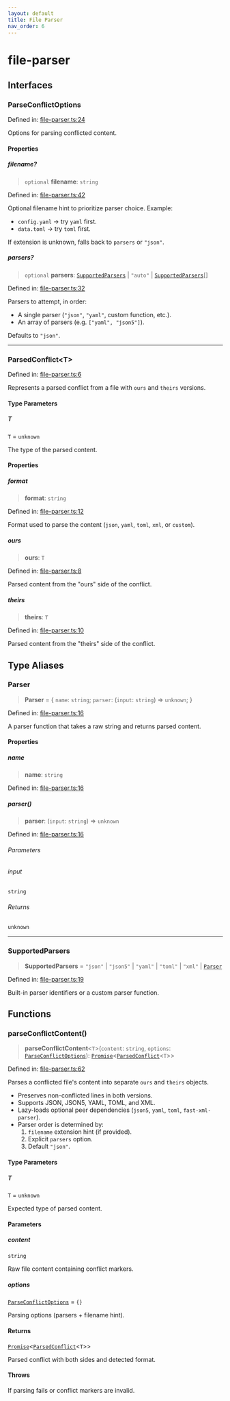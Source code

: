 ```yaml
---
layout: default
title: File Parser
nav_order: 6
---
```


# file-parser

## Interfaces

### ParseConflictOptions

Defined in: [file-parser.ts:24](https://github.com/react18-tools/git-json-resolver/blob/a2478ece98639631a4ef55ad595d0d4ff30f30d2/lib/src/file-parser.ts#L24)

Options for parsing conflicted content.

#### Properties

##### filename?

> `optional` **filename**: `string`

Defined in: [file-parser.ts:42](https://github.com/react18-tools/git-json-resolver/blob/a2478ece98639631a4ef55ad595d0d4ff30f30d2/lib/src/file-parser.ts#L42)

Optional filename hint to prioritize parser choice.
Example:

- `config.yaml` → try `yaml` first.
- `data.toml` → try `toml` first.

If extension is unknown, falls back to `parsers` or `"json"`.

##### parsers?

> `optional` **parsers**: [`SupportedParsers`](#supportedparsers) \| `"auto"` \| [`SupportedParsers`](#supportedparsers)[]

Defined in: [file-parser.ts:32](https://github.com/react18-tools/git-json-resolver/blob/a2478ece98639631a4ef55ad595d0d4ff30f30d2/lib/src/file-parser.ts#L32)

Parsers to attempt, in order:

- A single parser (`"json"`, `"yaml"`, custom function, etc.).
- An array of parsers (e.g. `["yaml", "json5"]`).

Defaults to `"json"`.

---

### ParsedConflict\<T\>

Defined in: [file-parser.ts:6](https://github.com/react18-tools/git-json-resolver/blob/a2478ece98639631a4ef55ad595d0d4ff30f30d2/lib/src/file-parser.ts#L6)

Represents a parsed conflict from a file with `ours` and `theirs` versions.

#### Type Parameters

##### T

`T` = `unknown`

The type of the parsed content.

#### Properties

##### format

> **format**: `string`

Defined in: [file-parser.ts:12](https://github.com/react18-tools/git-json-resolver/blob/a2478ece98639631a4ef55ad595d0d4ff30f30d2/lib/src/file-parser.ts#L12)

Format used to parse the content (`json`, `yaml`, `toml`, `xml`, or `custom`).

##### ours

> **ours**: `T`

Defined in: [file-parser.ts:8](https://github.com/react18-tools/git-json-resolver/blob/a2478ece98639631a4ef55ad595d0d4ff30f30d2/lib/src/file-parser.ts#L8)

Parsed content from the "ours" side of the conflict.

##### theirs

> **theirs**: `T`

Defined in: [file-parser.ts:10](https://github.com/react18-tools/git-json-resolver/blob/a2478ece98639631a4ef55ad595d0d4ff30f30d2/lib/src/file-parser.ts#L10)

Parsed content from the "theirs" side of the conflict.

## Type Aliases

### Parser

> **Parser** = \{ `name`: `string`; `parser`: (`input`: `string`) => `unknown`; \}

Defined in: [file-parser.ts:16](https://github.com/react18-tools/git-json-resolver/blob/a2478ece98639631a4ef55ad595d0d4ff30f30d2/lib/src/file-parser.ts#L16)

A parser function that takes a raw string and returns parsed content.

#### Properties

##### name

> **name**: `string`

Defined in: [file-parser.ts:16](https://github.com/react18-tools/git-json-resolver/blob/a2478ece98639631a4ef55ad595d0d4ff30f30d2/lib/src/file-parser.ts#L16)

##### parser()

> **parser**: (`input`: `string`) => `unknown`

Defined in: [file-parser.ts:16](https://github.com/react18-tools/git-json-resolver/blob/a2478ece98639631a4ef55ad595d0d4ff30f30d2/lib/src/file-parser.ts#L16)

###### Parameters

###### input

`string`

###### Returns

`unknown`

---

### SupportedParsers

> **SupportedParsers** = `"json"` \| `"json5"` \| `"yaml"` \| `"toml"` \| `"xml"` \| [`Parser`](#parser)

Defined in: [file-parser.ts:19](https://github.com/react18-tools/git-json-resolver/blob/a2478ece98639631a4ef55ad595d0d4ff30f30d2/lib/src/file-parser.ts#L19)

Built-in parser identifiers or a custom parser function.

## Functions

### parseConflictContent()

> **parseConflictContent**\<`T`\>(`content`: `string`, `options`: [`ParseConflictOptions`](#parseconflictoptions)): [`Promise`](https://developer.mozilla.org/docs/Web/JavaScript/Reference/Global_Objects/Promise)\<[`ParsedConflict`](#parsedconflict)\<`T`\>\>

Defined in: [file-parser.ts:62](https://github.com/react18-tools/git-json-resolver/blob/a2478ece98639631a4ef55ad595d0d4ff30f30d2/lib/src/file-parser.ts#L62)

Parses a conflicted file's content into separate `ours` and `theirs` objects.

- Preserves non-conflicted lines in both versions.
- Supports JSON, JSON5, YAML, TOML, and XML.
- Lazy-loads optional peer dependencies (`json5`, `yaml`, `toml`, `fast-xml-parser`).
- Parser order is determined by:
  1. `filename` extension hint (if provided).
  2. Explicit `parsers` option.
  3. Default `"json"`.

#### Type Parameters

##### T

`T` = `unknown`

Expected type of parsed content.

#### Parameters

##### content

`string`

Raw file content containing conflict markers.

##### options

[`ParseConflictOptions`](#parseconflictoptions) = `{}`

Parsing options (parsers + filename hint).

#### Returns

[`Promise`](https://developer.mozilla.org/docs/Web/JavaScript/Reference/Global_Objects/Promise)\<[`ParsedConflict`](#parsedconflict)\<`T`\>\>

Parsed conflict with both sides and detected format.

#### Throws

If parsing fails or conflict markers are invalid.
